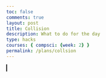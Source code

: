 ```yaml
---
toc: false
comments: true
layout: post
title: Collision
description: What to do for the day
type: hacks
courses: { compsci: {week: 2} }
permalink: /plans/collsion
---
```


<html>
<head>
    <style>
        canvas {
            border: 1px solid black;
            .bgmove {
            width: 750px;
            height: 400px;
            background-image: url("images/room2.png");
            background-size: cover;
            position: absolute;
            }
        }
    </style>
</head>
<body>
    <canvas id="gameCanvas" width="700" height="400"></canvas>
    <div class="bgmove"></div>
    <script>
        const canvas = document.getElementById("gameCanvas");
        const ctx = canvas.getContext("2d");
        // Scrolling
        const scroll = {
            x: 0,
            y: 0,
        };
        // Player position
        const player = {
            x: 0,
            y: 0,
            xv: 0,
            yv: 0,
            health: 100,
        };
        const platform = {
            x: 300,
            y: 175,
            width: 10,
            height: 50,
        };
        const circle = {
            x: 200,
            y: 200,
            radius: 20,
        };  
        var collide = false;
        function playerCollide(val) {
            collide = false;
            var deltaX = (platform.x-scroll.x) - (player.x-scroll.x + (canvas.width/2));
            var deltaY = (platform.y-scroll.y) - (player.y-scroll.y + (canvas.height/2));
            if (val === 1) {
                if (Math.abs(deltaX) < platform.width) {
                    if (Math.abs(deltaY) < platform.height) {
                        collide = true;
                    }
                }
            } else if (val === 2) {
                var dist = Math.sqrt(deltaX**2 + deltaY**2);
                if (dist < circle.radius) {
                    collide = true;
                }
            } else {
                return 0;
            }
        };
        function colup() {
            for (var i = 0; i < 6; i++) {
                collide(1);
                if (collide === true) {
                    player.y += 1;
                }
            }
        };
        function ycol() {
            while (collide === true) {
                playerCollide(1);
                if (player.yv > 0) {
                    player.y -= 1;
                } else {
                    player.y += 1;
                }
            }
        };
        function xcol() {
            while (collide === true) {
                playerCollide(1);
                if (player.xv > 0) {
                    player.x -= 1;
                } else {
                    player.x += 1;
                }
            }
        }
        function physics() {
            playerPosition();
            playerCollide(1);
            if (collide === true) {
                colup();
                playerCollide(1);
                if (collide === true) {
                    // xcol();
                    player.xv = 0;
                }
            }
            // playerCollide(1);
            // if (collide === true) {
            //     ycol();
            //     player.yv = 0;
            // }
        };
        function playerPosition() {
            player.xv = player.xv * 0.7;
            player.yv = player.yv * 0.7;
            player.x += player.xv;
            player.y += player.yv;
        };
        // Update function
        function update() {
            // Clear the canvas
            ctx.clearRect(0, 0, canvas.width, canvas.height)
            // Change scroll variables to slide
            scroll.x += 0.05 * (player.x - scroll.x);
            scroll.y += 0.05 * (player.y - scroll.y);
            // Player Logic
            physics();
            // Draw the player
            ctx.fillStyle = "blue";
            ctx.fillRect((player.x - scroll.x) + (canvas.width / 2), (player.y - scroll.y) + (canvas.height / 2), Math.abs(player.xv)+20, Math.abs(player.yv)+20);
            // Draw Platform
            if (collide === true) {
            ctx.fillStyle = "green";
            } else {
                ctx.fillStyle = "red";
            }
            ctx.fillRect(platform.x - scroll.x,platform.y - scroll.y,platform.width,platform.height);
            // Draw Circle
            ctx.fillStyle = "black";
            ctx.beginPath();
            ctx.arc(circle.x - scroll.x, circle.y-scroll.y, circle.radius, 0, 2 * Math.PI);
            ctx.fill();
            // Request the next animation frame
            requestAnimationFrame(update);
        }
        // Start the game loop
        update();
        // Event listener for player movement (arrow keys)
        document.addEventListener("keydown", (event) => {
            switch (event.key) {
                case "ArrowUp":
                    event.preventDefault();
                    break;
                case "ArrowDown":
                    event.preventDefault();
                    break;
                case "ArrowLeft":
                    player.xv -= 1.5;
                    event.preventDefault();
                    break;
                case "ArrowRight":
                    player.xv += 1.5;
                    event.preventDefault();
                    break;
            }
        });
    </script>
</body>
</html>
